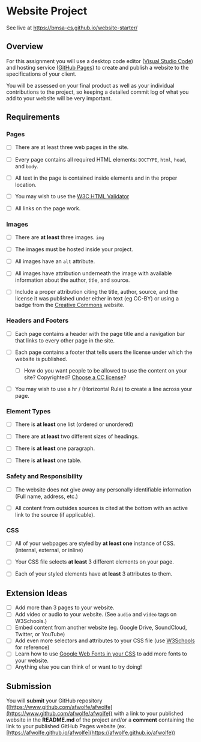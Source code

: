 # Website Project

See live at https://bmsa-cs.github.io/website-starter/

## Overview

For this assignment you will use a desktop code editor ([Visual Studio Code](https://code.visualstudio.com/)) and hosting service ([GitHub Pages](https://pages.github.com/)) to create and publish a website to the specifications of your client.

You will be assessed on your final product as well as your individual contributions to the project, so keeping a detailed commit log of what you add to your website will be very important.


## Requirements

### Pages

* [ ] There are at least three web pages in the site.
* [ ] Every page contains all required HTML elements: `DOCTYPE`, `html`, `head`, and `body`.
* [ ] All text in the page is contained inside elements and in the proper location.
* [ ] You may wish to use the [W3C HTML Validator](https://validator.w3.org/)
* [ ] All links on the page work.


### Images

* [ ] There are **at least** three images. `img`
* [ ] The images must be hosted inside your project.
* [ ] All images have an `alt` attribute.
* [ ] All images have attribution underneath the image with available information about the author, title, and source.
* [ ] Include a proper attribution citing the title, author, source, and the license it was published under either in text (eg CC-BY) or using a badge from the [Creative Commons](https://creativecommons.org/) website.


### Headers and Footers

* [ ] Each page contains a header with the page title and a navigation bar that links to every other page in the site.
* [ ] Each page contains a footer that tells users the license under which the website is published. 
    * [ ] How do you want people to be allowed to use the content on your site? Copyrighted? [Choose a CC license](https://creativecommons.org/choose/)?
* [ ] You may wish to use a hr /  (Horizontal Rule) to create a line across your page.


### Element Types

* [ ] There is **at least** one list (ordered or unordered)
* [ ] There are **at least** two different sizes of headings.
* [ ] There is **at least** one paragraph.
* [ ] There is **at least** one table.


### Safety and Responsibility

* [ ] The website does not give away any personally identifiable information (Full name, address, etc.)
* [ ] All content from outsides sources is cited at the bottom with an active link to the source (if applicable).


### CSS

* [ ] All of your webpages are styled by **at least one** instance of CSS. (internal, external, or inline)
* [ ] Your CSS file selects **at least** 3 different elements on your page.
* [ ] Each of your styled elements have **at least** 3 attributes to them.

 


## Extension Ideas

* [ ] Add more than 3 pages to your website.
* [ ] Add video or audio to your website. (See `audio` and `video` tags on W3Schools.)
* [ ] Embed content from another website (eg. Google Drive, SoundCloud, Twitter, or YouTube)
* [ ] Add even more selectors and attributes to your CSS file (use [W3Schools](https://www.w3schools.com/) for reference)
* [ ] Learn how to use [Google Web Fonts in your CSS](https://designshack.net/articles/css/a-beginners-guide-to-using-google-web-fonts/) to add more fonts to your website.
* [ ] Anything else you can think of or want to try doing!

## Submission

You will **submit** your GitHub repository ([https://www.github.com/afwolfe/afwolfe](https://www.github.com/afwolfe/afwolfe)) with a link to your published website in the **README.md** of the project and/or a **comment** containing the link to your published GitHub Pages website (ex. [https://afwolfe.github.io/afwolfe](https://afwolfe.github.io/afwolfe))
